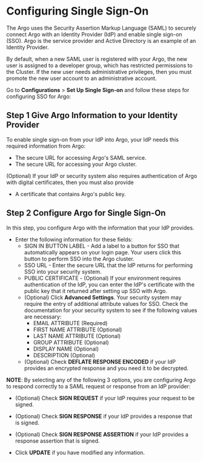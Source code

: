 # Configuring Single Sign-On

The Argo uses the Security Assertion Markup Language (SAML) to securely connect Argo with an Identity Provider (IdP) and enable single sign-on (SSO). Argo is the service provider and Active Directory is an example of an Identity Provider.

By default, when a new SAML user is registered with your Argo, the new user is assigned to a developer group, which has restricted permissions to the Cluster. If the new user needs administrative privileges, then you must promote the new user account to an administrative account.

Go to **Configurations** > **Set Up Single Sign-on** and follow these steps for configuring SSO for Argo:

## Step 1 Give Argo Information to your Identity Provider

To enable single sign-on from your IdP into Argo, your IdP needs this required information from Argo:

*   The secure URL for accessing Argo's SAML service.
*   The secure URL for accessing your Argo cluster.

(Optional) If your IdP or security system also requires authentication of Argo with digital certificates, then you must also provide

*   A certificate that contains Argo's public key.

## Step 2 Configure Argo for Single Sign-On

In this step, you configure Argo with the information that your IdP provides.

*   Enter the following information for these fields:
    *   SIGN IN BUTTON LABEL - Add a label to a button for SSO that automatically appears on your login page. Your users click this button to perform SSO into the Argo cluster.
    *   SSO URL - Enter the secure URL that the IdP returns for performing SSO into your security system.
    *   PUBLIC CERTIFICATE - (Optional) If your environment requires authentication of the IdP, you can enter the IdP's certificate with the public key that it returned after setting up SSO with Argo.
    *   (Optional) Click **Advanced Settings**. Your security system may require the entry of additional attribute values for SSO. Check the documentation for your security system to see if the following values are necessary:
        *   EMAIL ATTRIBUTE (Required)
        *   FIRST NAME ATTRIBUTE (Optional)
        *   LAST NAME ATTRIBUTE (Optional)
        *   GROUP ATTRIBUTE (Optional)
        *   DISPLAY NAME (Optional)
        *   DESCRIPTION (Optional)
    *   (Optional) Check **DEFLATE RESPONSE ENCODED** if your IdP provides an encrypted response and you need it to be decrypted.

**NOTE**: By selecting any of the following 3 options, you are configuring Argo to respond correctly to a SAML request or response from an IdP provider:

*   (Optional) Check **SIGN REQUEST** if your IdP requires your request to be signed.
*   (Optional) Check **SIGN RESPONSE** if your IdP provides a response that is signed.
*   (Optional) Check **SIGN RESPONSE ASSERTION** if your IdP provides a response assertion that is signed.

*   Click **UPDATE** if you have modified any information.
